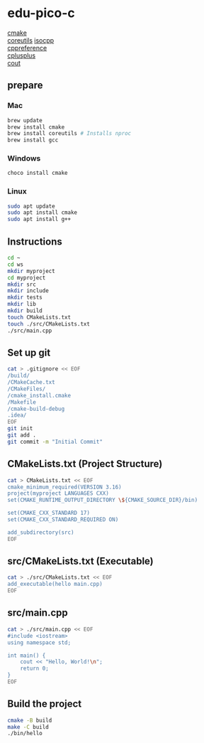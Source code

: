 # edu-pico-c

[cmake](https://cmake.org/)  
[coreutils](https://www.gnu.org/software/coreutils/)
[isocpp](https://isocpp.org/std/the-standard)  
[cppreference](https://en.cppreference.com/w)  
[cplusplus](https://cplusplus.com/reference/)  
[cout](https://cplusplus.com/reference/iostream/cout/?kw=cout)  

## prepare

### Mac

```bash
brew update
brew install cmake
brew install coreutils # Installs nproc
brew install gcc
```

### Windows

```bash
choco install cmake
```

### Linux

```bash
sudo apt update
sudo apt install cmake
sudo apt install g++
```

## Instructions

```bash
cd ~
cd ws
mkdir myproject
cd myproject
mkdir src
mkdir include
mkdir tests
mkdir lib
mkdir build
touch CMakeLists.txt
touch ./src/CMakeLists.txt
./src/main.cpp
```

## Set up git

```bash
cat > .gitignore << EOF
/build/
/CMakeCache.txt
/CMakeFiles/
/cmake_install.cmake
/Makefile
/cmake-build-debug
.idea/
EOF
git init
git add .
git commit -m "Initial Commit"
```

## CMakeLists.txt (Project Structure)

```bash
cat > CMakeLists.txt << EOF
cmake_minimum_required(VERSION 3.16)
project(myproject LANGUAGES CXX)
set(CMAKE_RUNTIME_OUTPUT_DIRECTORY \${CMAKE_SOURCE_DIR}/bin)

set(CMAKE_CXX_STANDARD 17)
set(CMAKE_CXX_STANDARD_REQUIRED ON)

add_subdirectory(src)
EOF
```

## src/CMakeLists.txt (Executable)

```bash
cat > ./src/CMakeLists.txt << EOF
add_executable(hello main.cpp)
EOF
```

## src/main.cpp

```bash
cat > ./src/main.cpp << EOF
#include <iostream>
using namespace std;

int main() {
    cout << "Hello, World!\n";
    return 0;
}
EOF
```

## Build the project

```bash
cmake -B build
make -C build
./bin/hello
```

